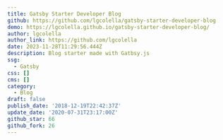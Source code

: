 ```yaml
---
title: Gatsby Starter Developer Blog
github: https://github.com/lgcolella/gatsby-starter-developer-blog
demo: https://lgcolella.github.io/gatsby-starter-developer-blog/
author: lgcolella
author_link: https://github.com/lgcolella
date: 2023-11-28T11:29:56.444Z
description: Blog starter made with Gatbsy.js
ssg:
  - Gatsby
css: []
cms: []
category:
  - Blog
draft: false
publish_date: '2018-12-19T22:42:37Z'
update_date: '2020-07-31T23:17:00Z'
github_star: 66
github_fork: 26
---
```

